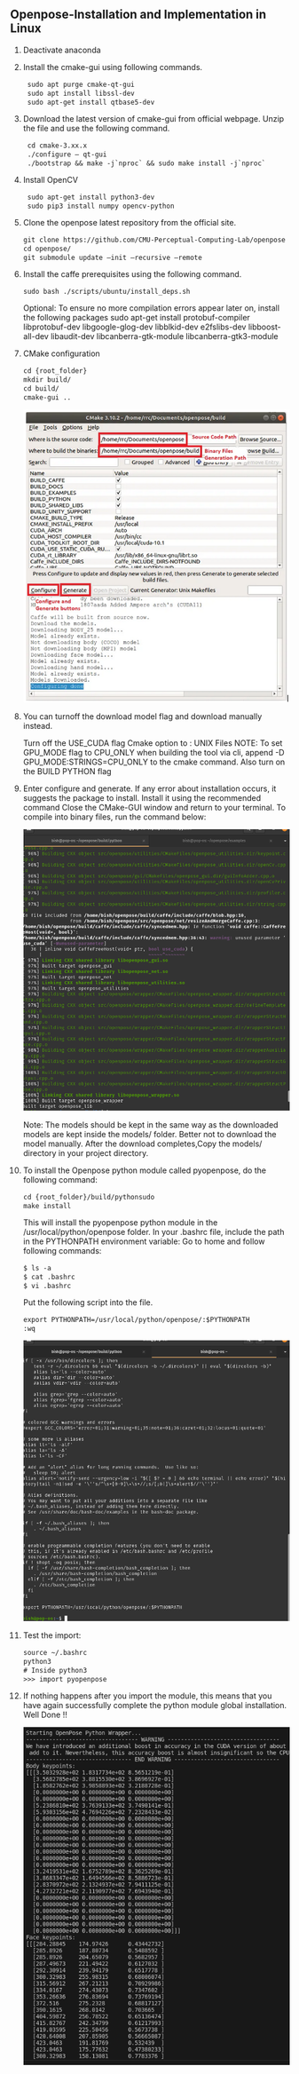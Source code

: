 ## Openpose-Installation and Implementation in Linux

1. Deactivate anaconda
2. Install the cmake-gui using following commands.
   ``` 
    sudo apt purge cmake-qt-gui
    sudo apt install libssl-dev
    sudo apt-get install qtbase5-dev
   
   ```
   
3. Download the latest version of cmake-gui from official webpage.
   Unzip the file and use the following command.
   ```
    cd cmake-3.xx.x 
    ./configure — qt-gui
    ./bootstrap && make -j`nproc` && sudo make install -j`nproc`
   ```
   
4. Install OpenCV

   ```
    sudo apt-get install python3-dev
    sudo pip3 install numpy opencv-python
   ```
   
5. Clone the openpose latest repository from the official site.
    
    ```
    git clone https://github.com/CMU-Perceptual-Computing-Lab/openpose
    cd openpose/ 
    git submodule update —init —recursive —remote
    ```
    
6. Install the caffe prerequisites using the following command.
    
    ```
    sudo bash ./scripts/ubuntu/install_deps.sh
    ```
    
    Optional: To ensure no more compilation errors appear later on, install the following packages
    sudo apt-get install protobuf-compiler libprotobuf-dev libgoogle-glog-dev libblkid-dev e2fslibs-dev libboost-all-dev libaudit-dev libcanberra-gtk-module libcanberra-gtk3-module


7. CMake configuration
    
    ```
    cd {root_folder}
    mkdir build/
    cd build/
    cmake-gui ..
    ```
    
    ![I1](photo/I1.png)


8. You can turnoff the download model flag and download manually instead.
    
    Turn off the USE_CUDA flag
    Cmake option to : UNIX Files
    NOTE: To set GPU_MODE flag to CPU_ONLY when building the tool via cli, append -D GPU_MODE:STRINGS=CPU_ONLY to the cmake command.
    Also turn on the BUILD PYTHON flag

9. Enter configure and generate.
    If any error about installation occurs, it suggests the package to install.
    Install it using the recommended command
    Close the CMake-GUI window and return to your terminal. To compile into binary files, run the command below:
    
    ![I2](photo/I2.png)
    
    Note: 
    The models should be kept in the same way as the downloaded models are kept inside the models/ folder.
    Better not to download the model manually.
    After the download completes,Copy the models/ directory in your project directory.

10. To install the Openpose python module called pyopenpose, do the following command:
    
    ```
    cd {root_folder}/build/pythonsudo 
    make install
    ```
    
    This will install the pyopenpose python module in the /usr/local/python/openpose folder. In your .bashrc file, include the path in the PYTHONPATH environment variable:
    Go to home and follow following commands:
    
    ```
    $ ls -a
    $ cat .bashrc
    $ vi .bashrc
    ```
    
    Put the following script into the file.
    
    ```
    export PYTHONPATH=/usr/local/python/openpose/:$PYTHONPATH
    :wq
    ```
    
    ![I3](photo/I3.png)

11. Test the import:
    
    ```
    source ~/.bashrc
    python3
    # Inside python3
    >>> import pyopenpose
    ```
    
12. If nothing happens after you import the module, this means that you have again successfully complete the python module global installation. Well Done !!

    ![I4](photo/I4.png)

